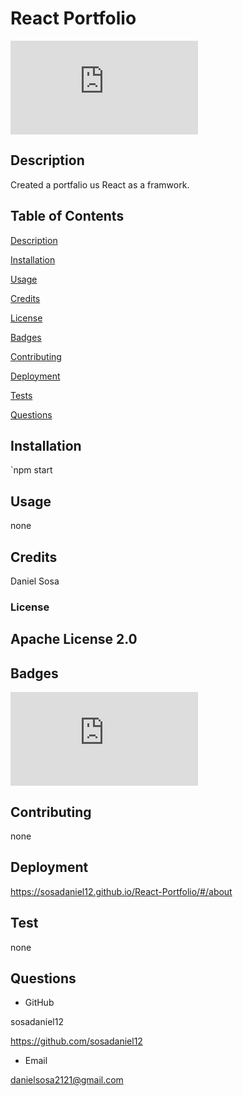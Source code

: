 # React Portfolio

![Npm package license](https://badgen.net/npm/license/discord.js)

## Description

Created a portfalio us React as a framwork.

## Table of Contents

[Description](#description)

[Installation](#installation)

[Usage](#usage)

[Credits](#credits)

[License](#license)

[Badges](#badges)

[Contributing](#contributing)

[Deployment](#deployment)

[Tests](#tests)

[Questions](#questions)

## Installation

`npm start

## Usage

none

## Credits

Daniel Sosa

### License

## Apache License 2.0

## Badges

![Npm package license](https://badgen.net/npm/license/discord.js)

## Contributing

none

## Deployment

https://sosadaniel12.github.io/React-Portfolio/#/about

## Test

none

## Questions

- GitHub

sosadaniel12

https://github.com/sosadaniel12

- Email

danielsosa2121@gmail.com
